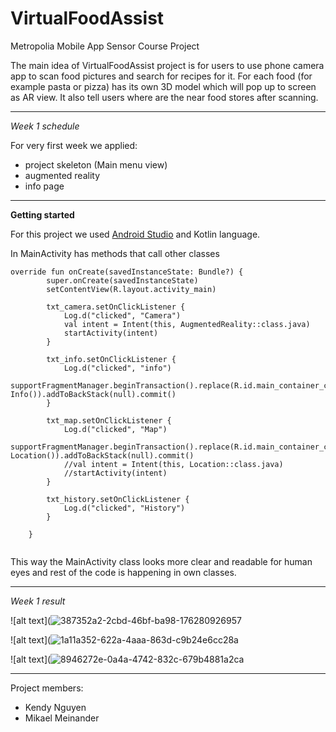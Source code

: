 # VirtualFoodAssist
Metropolia Mobile App Sensor Course Project

The main idea of VirtualFoodAssist project is for users to use phone camera app to scan food pictures and search for recipes for it. For each food (for example pasta or pizza) has its own 3D model which will pop up to screen as AR view. It also tell users where are the near food stores after scanning.

---

*Week 1 schedule*  

For very first week we applied:  
* project skeleton (Main menu view)
* augmented reality
* info page

---  

**Getting started**  

For this project we used [Android Studio](https://developer.android.com/studio/ "Android Studio") and Kotlin language.

In MainActivity has methods that call other classes  

```
override fun onCreate(savedInstanceState: Bundle?) {
        super.onCreate(savedInstanceState)
        setContentView(R.layout.activity_main)

        txt_camera.setOnClickListener {
            Log.d("clicked", "Camera")
            val intent = Intent(this, AugmentedReality::class.java)
            startActivity(intent)
        }

        txt_info.setOnClickListener {
            Log.d("clicked", "info")
            supportFragmentManager.beginTransaction().replace(R.id.main_container_child, Info()).addToBackStack(null).commit()
        }

        txt_map.setOnClickListener {
            Log.d("clicked", "Map")
            supportFragmentManager.beginTransaction().replace(R.id.main_container_child, Location()).addToBackStack(null).commit()
            //val intent = Intent(this, Location::class.java)
            //startActivity(intent)
        }

        txt_history.setOnClickListener {
            Log.d("clicked", "History")
        }

    }
    
```  

This way the MainActivity class looks more clear and readable for human eyes and rest of the code is happening in own classes.  

---

*Week 1 result*

![alt text](![387352a2-2cbd-46bf-ba98-176280926957](https://user-images.githubusercontent.com/23027158/46259482-bd287b80-c4e2-11e8-9398-4865a0164631.jpg)

![alt text](![1a11a352-622a-4aaa-863d-c9b24e6cc28a](https://user-images.githubusercontent.com/23027158/46259510-0678cb00-c4e3-11e8-9150-0f78c76afbe5.jpg)

![alt text](![8946272e-0a4a-4742-832c-679b4881a2ca](https://user-images.githubusercontent.com/23027158/46259516-1bedf500-c4e3-11e8-9c0c-0845d1c846aa.jpg)

---

Project members:  
* Kendy Nguyen
* Mikael Meinander